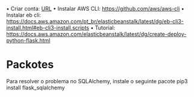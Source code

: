 •	Criar conta: [URL](https://aws.amazon.com/pt/free/?trk=c9dcfe7b-33fc-4345-b0c3-77b810bbd58c&sc_channel=ps&all-free-tier.sort-by=item.additionalFields.SortRank&all-free-tier.sort-order=asc&awsf.Free%20Tier%20Types=*all&awsf.Free%20Tier%20Categories=*all)
•	Instalar AWS CLI: https://github.com/aws/aws-cli
•	Instalar eb cli: https://docs.aws.amazon.com/pt_br/elasticbeanstalk/latest/dg/eb-cli3-install.html#eb-cli3-install.scripts
•	Tutorial: https://docs.aws.amazon.com/elasticbeanstalk/latest/dg/create-deploy-python-flask.html

# Packotes
Para resolver o problema no SQLAlchemy, instale o seguinte pacote
pip3 install flask_sqlalchemy